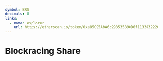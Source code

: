 ```yaml
---
symbol: BRS
decimals: 8
links:
  - name: explorer
    url: https://etherscan.io/token/0xa85C95AbA6c298535890D6f1133632220d458E9A
---
```


# Blockracing Share
